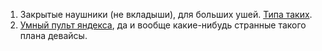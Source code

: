 1. Закрытые наушники (не вкладыши), для больших ушей. [Типа таких](https://www.gearbest.com/headsets/pp_009769247973.html?wid=1433363).
2. [Умный пульт яндекса](https://beru.ru/product/umnyi-pult-yandexa-chernyi/100647627222), да и вообще какие-нибудь странные такого плана девайсы. 
